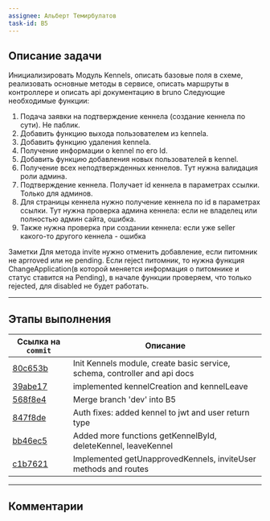 ```yaml
---
assignee: Альберт Темирбулатов
task-id: B5
---
```

## **Описание задачи**

Инициализировать Модуль Kennels, описать базовые поля в схеме,  реализовать основные методы в сервисе, описать маршруты в контроллере и описать api документацию в bruno
Следующие необходимые функции:
1. Подача заявки на подтверждение кеннела (создание кеннела по сути). Не паблик.
2. Добавить функцию выхода пользователем из kennela.
3. Добавить функцию удаления kennela.
4. Получение информации о kennel по его Id.
5. Добавить функцию добавления новых пользователей в kennel.
6. Получение всех неподтвержденных кеннелов. Тут нужна валидация роли админа.
7. Подтверждение кеннела. Получает id кеннела в параметрах ссылки. Только для админов.
8. Для страницы кеннела нужно получение кеннела по id в параметрах ссылки. Тут нужна проверка админа кеннела: если не владелец или полностью админ сайта, ошибка.
9. Также нужна проверка при создании кеннела: если уже seller какого-то другого кеннела - ошибка

Заметки
Для метода invite нужно отменить добавление, если питомник не aprroved или не pending.
Если reject питомник, то нужна функция ChangeApplication(в которой меняется информация о питомнике и статус ставится на Pending), в начале функции проверяем, что только rejected, для disabled не будет работать.

---
## **Этапы выполнения**

| Ссылка на `commit`                                                                                   | Описание                                                                   |
| ---------------------------------------------------------------------------------------------------- | -------------------------------------------------------------------------- |
| [80c653b](https://github.com/iamfromhe1l/pet-market/commit/80c653b8454b970ef096d3d5dcb52a9579b14905) | Init Kennels module, create basic service, schema, controller and api docs |
| [39abe17](https://github.com/iamfromhe1l/pet-market/commit/39abe17224ac9d839bbeb4410baea721313fa985) | implemented kennelCreation and kennelLeave                                 |
| [568f8e4](https://github.com/iamfromhe1l/pet-market/commit/568f8e40521bb248e07c50d5d19c511a344d6b45) | Merge branch 'dev' into B5                                                 |
| [847f8de](https://github.com/iamfromhe1l/pet-market/commit/847f8de97500797533b4c033b23872a90d0c1096) | Auth fixes: added kennel to jwt and user return type                       |
| [bb46ec5](https://github.com/iamfromhe1l/pet-market/commit/bb46ec5c57387b896ddf9da3772a86f348352421) | Added more functions getKennelById, deleteKennel, leaveKennel              |
| [c1b7621](https://github.com/iamfromhe1l/pet-market/commit/c1b7621acffb4ca6552ddd97f68e129933306da3) | Implemented getUnapprovedKennels, inviteUser methods and routes            |

---
## **Комментарии**

